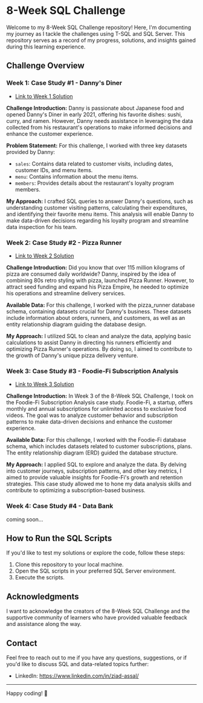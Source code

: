 # 8-Week SQL Challenge

Welcome to my 8-Week SQL Challenge repository! Here, I'm documenting my journey as I tackle the challenges using T-SQL and SQL Server. This repository serves as a record of my progress, solutions, and insights gained during this learning experience.

## Challenge Overview

### **Week 1: Case Study #1 - Danny's Diner** 
  - [Link to Week 1 Solution](https://github.com/ziadasal/8-Week-SQL-Challenge/tree/main/Case%20Study%20%231%20-%20Danny's%20Diner)

**Challenge Introduction:**
Danny is passionate about Japanese food and opened Danny's Diner in early 2021, offering his favorite dishes: sushi, curry, and ramen. However, Danny needs assistance in leveraging the data collected from his restaurant's operations to make informed decisions and enhance the customer experience.

**Problem Statement:**
For this challenge, I worked with three key datasets provided by Danny:
- `sales`: Contains data related to customer visits, including dates, customer IDs, and menu items.
- `menu`: Contains information about the menu items.
- `members`: Provides details about the restaurant's loyalty program members.

**My Approach:**
I crafted SQL queries to answer Danny's questions, such as understanding customer visiting patterns, calculating their expenditures, and identifying their favorite menu items. This analysis will enable Danny to make data-driven decisions regarding his loyalty program and streamline data inspection for his team.

### **Week 2: Case Study #2 - Pizza Runner** 
  - [Link to Week 2 Solution](https://github.com/ziadasal/8-Week-SQL-Challenge/blob/main/Case%20Study%20%232%20Pizza%20Runner/Pizza%20Metrics%20(part%20one).README.md)

**Challenge Introduction:**
Did you know that over 115 million kilograms of pizza are consumed daily worldwide? Danny, inspired by the idea of combining 80s retro styling with pizza, launched Pizza Runner. However, to attract seed funding and expand his Pizza Empire, he needed to optimize his operations and streamline delivery services.

**Available Data:**
For this challenge, I worked with the pizza_runner database schema, containing datasets crucial for Danny's business. These datasets include information about orders, runners, and customers, as well as an entity relationship diagram guiding the database design.

**My Approach:**
I utilized SQL to clean and analyze the data, applying basic calculations to assist Danny in directing his runners efficiently and optimizing Pizza Runner's operations. By doing so, I aimed to contribute to the growth of Danny's unique pizza delivery venture.

### **Week 3: Case Study #3 - Foodie-Fi Subscription Analysis** 
  - [Link to Week 3 Solution](https://github.com/ziadasal/8-Week-SQL-Challenge/tree/main/Case%20Study%20%233%20-%20Foodie%20Fi)

**Challenge Introduction:**
In Week 3 of the 8-Week SQL Challenge, I took on the Foodie-Fi Subscription Analysis case study. Foodie-Fi, a startup, offers monthly and annual subscriptions for unlimited access to exclusive food videos. The goal was to analyze customer behavior and subscription patterns to make data-driven decisions and enhance the customer experience.

**Available Data:**
For this challenge, I worked with the Foodie-Fi database schema, which includes datasets related to customer subscriptions, plans. The entity relationship diagram (ERD) guided the database structure.

**My Approach:**
I applied SQL to explore and analyze the data. By delving into customer journeys, subscription patterns, and other key metrics, I aimed to provide valuable insights for Foodie-Fi's growth and retention strategies. This case study allowed me to hone my data analysis skills and contribute to optimizing a subscription-based business.

### **Week 4: Case Study #4 - Data Bank** 
  coming soon...

## How to Run the SQL Scripts

If you'd like to test my solutions or explore the code, follow these steps:

1. Clone this repository to your local machine.
2. Open the SQL scripts in your preferred SQL Server environment.
3. Execute the scripts.

## Acknowledgments

I want to acknowledge the creators of the 8-Week SQL Challenge and the supportive community of learners who have provided valuable feedback and assistance along the way.

## Contact

Feel free to reach out to me if you have any questions, suggestions, or if you'd like to discuss SQL and data-related topics further:

- LinkedIn: https://www.linkedin.com/in/ziad-assal/

---

Happy coding! 🚀
